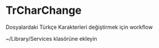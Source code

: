 # TrCharChange
Dosyalardaki Türkçe Karakterleri değiştirmek için workflow

~/Library/Services klasörüne ekleyin
